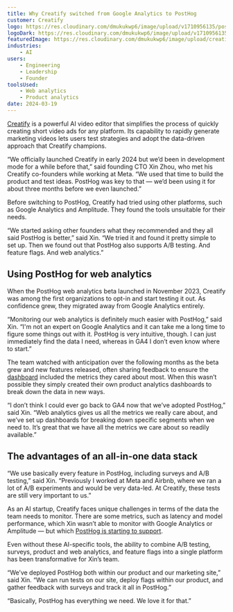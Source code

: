 ```yaml
---
title: Why Creatify switched from Google Analytics to PostHog
customer: Creatify
logo: https://res.cloudinary.com/dmukukwp6/image/upload/v1710956135/posthog.com/contents/images/customers/creatify/logo.png
logoDark: https://res.cloudinary.com/dmukukwp6/image/upload/v1710956135/posthog.com/contents/images/customers/creatify/logo-dark.png
featuredImage: https://res.cloudinary.com/dmukukwp6/image/upload/creatify_7e15f66495.png
industries:
    - AI
users:
    - Engineering
    - Leadership
    - Founder
toolsUsed:
    - Web analytics
    - Product analytics
date: 2024-03-19
---
```


[Creatify](https://creatify.ai/) is a powerful AI video editor that simplifies the process of quickly creating short video ads for any platform. Its capability to rapidly generate marketing videos lets users test strategies and adopt the data-driven approach that Creatify champions.

“We officially launched Creatify in early 2024 but we’d been in development mode for a while before that,” said founding CTO Xin Zhou, who met his Creatify co-founders while working at Meta. “We used that time to build the product and test ideas. PostHog was key to that — we’d been using it for about three months before we even launched.”

Before switching to PostHog, Creatify had tried using other platforms, such as Google Analytics and Amplitude. They found the tools unsuitable for their needs.

“We started asking other founders what they recommended and they all said PostHog is better,” said Xin. “We tried it and found it pretty simple to set up. Then we found out that PostHog also supports A/B testing. And feature flags. And web analytics.”

## Using PostHog for web analytics

When the PostHog web analytics beta launched in November 2023, Creatify was among the first organizations to opt-in and start testing it out. As confidence grew, they migrated away from Google Analytics entirely. 

“Monitoring our web analytics is definitely much easier with PostHog,” said Xin. “I'm not an expert on Google Analytics and it can take me a long time to figure some things out with it. PostHog is very intuitive, though. I can just immediately find the data I need, whereas in GA4 I don’t even know where to start.”

<BorderWrapper>
<Quote
    imageSource="/images/customers/creatify-xin.png"
    size="md"
    name="Xin Zhou"
    title="CTO at Creatify"
    quote={`“I don't think I could ever go back to GA4 now that we've adopted PostHog. Web analytics gives us all the metrics we really care about. It is so much easier to use than GA4.”`}
/>
</BorderWrapper>

The team watched with anticipation over the following months as the beta grew and new features released, often sharing feedback to ensure the [dashboard](/docs/web-analytics/dashboard) included the metrics they cared about most. When this wasn’t possible they simply created their own product analytics dashboards to break down the data in new ways. 

“I don’t think I could ever go back to GA4 now that we’ve adopted PostHog,” said Xin. “Web analytics gives us all the metrics we really care about, and we’ve set up dashboards for breaking down specific segments when we need to. It’s great that we have all the metrics we care about so readily available.” 

## The advantages of an all-in-one data stack

“We use basically every feature in PostHog, including surveys and A/B testing,” said Xin. “Previously I worked at Meta and Airbnb, where we ran a lot of A/B experiments and would be very data-led. At Creatify, these tests are still very important to us.”

As an AI startup, Creatify faces unique challenges in terms of the data the team needs to monitor. There are some metrics, such as latency and model performance, which Xin wasn’t able to monitor with Google Analytics or Amplitude — but which [PostHog is starting to support](/templates/ai-analytics).

Even without these AI-specific tools, the ability to combine A/B testing, surveys, product and web analytics, and feature flags into a single platform has been transformative for Xin’s team. 

“We’ve deployed PostHog both within our product and our marketing site,” said Xin. “We can run tests on our site, deploy flags within our product, and gather feedback with surveys and track it all in PostHog.”

“Basically, PostHog has everything we need. We love it for that.”